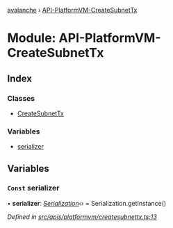 [avalanche](../README.md) › [API-PlatformVM-CreateSubnetTx](api_platformvm_createsubnettx.md)

# Module: API-PlatformVM-CreateSubnetTx

## Index

### Classes

* [CreateSubnetTx](../classes/api_platformvm_createsubnettx.createsubnettx.md)

### Variables

* [serializer](api_platformvm_createsubnettx.md#const-serializer)

## Variables

### `Const` serializer

• **serializer**: *[Serialization](../classes/utils_serialization.serialization.md)‹›* = Serialization.getInstance()

*Defined in [src/apis/platformvm/createsubnettx.ts:13](https://github.com/ava-labs/avalanchejs/blob/87820e3/src/apis/platformvm/createsubnettx.ts#L13)*
